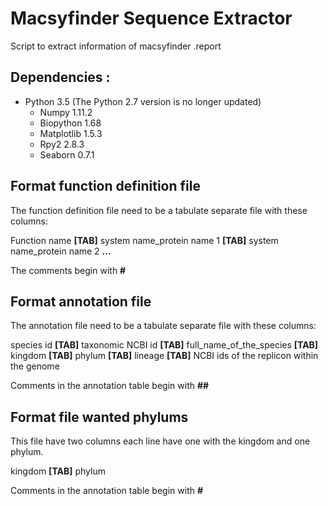 # Macsyfinder Sequence Extractor

Script to extract information of macsyfinder .report

Dependencies :
--------------

- Python 3.5 (The Python 2.7 version is no longer updated)
   - Numpy 1.11.2
   - Biopython 1.68
   - Matplotlib 1.5.3
   - Rpy2 2.8.3
   - Seaborn 0.7.1

Format function definition file
-------------------------------
The function definition file need to be a tabulate separate file with these columns:  

Function name **[TAB]** system name_protein name 1 **[TAB]** system name_protein name 2 **...**  

The comments begin with **#**  

Format annotation file
----------------------
The annotation file need to be a tabulate separate file with these columns:  

species id **[TAB]** taxonomic NCBI id **[TAB]** full_name_of_the_species **[TAB]** kingdom **[TAB]** phylum  **[TAB]** lineage **[TAB]** NCBI ids of the replicon within the genome

Comments in the annotation table begin with **##**  

Format file wanted phylums
--------------------------
This file have two columns each line have one with the kingdom and one phylum.

kingdom **[TAB]** phylum

Comments in the annotation table begin with **#**  

